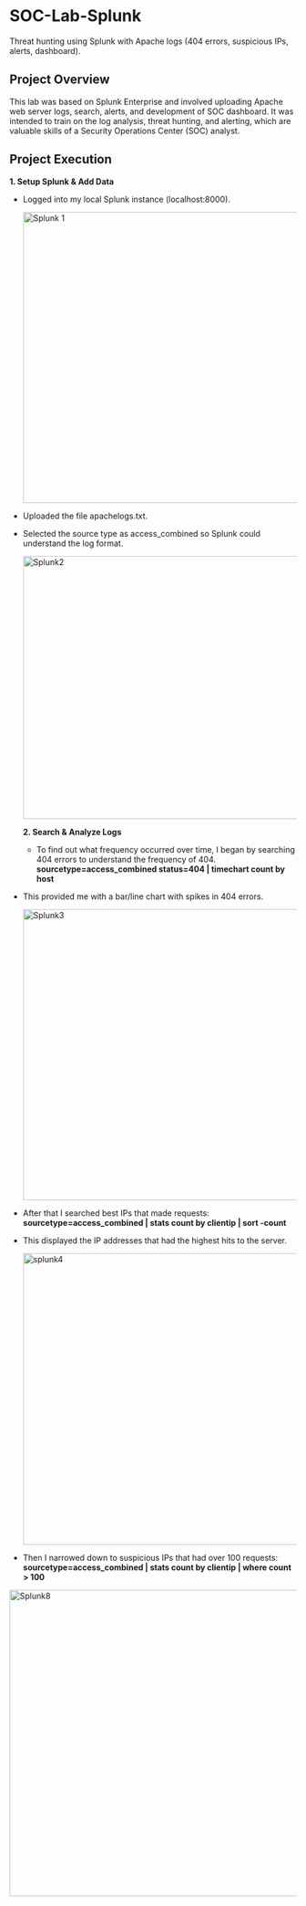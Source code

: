 # SOC-Lab-Splunk
Threat hunting using Splunk with Apache logs (404 errors, suspicious IPs, alerts, dashboard).

## Project Overview
This lab was based on Splunk Enterprise and involved uploading Apache web server logs, search, alerts, and development of SOC dashboard. It was intended to train on the log analysis, threat hunting, and alerting, which are valuable skills of a Security Operations Center (SOC) analyst.

## Project Execution
**1. Setup Splunk & Add Data**

- Logged into my local Splunk instance (localhost:8000).
  
  <img width="957" height="510" alt="Splunk 1" src="https://github.com/user-attachments/assets/34973241-6a3d-4c03-9ea7-2c12027c5a18" />
- Uploaded the file apachelogs.txt.
- Selected the source type as access_combined so Splunk could understand the log format.
  
  <img width="949" height="461" alt="Splunk2" src="https://github.com/user-attachments/assets/8f6972c5-e313-466f-ac6c-2802615e6526" />
  
   **2. Search & Analyze Logs**
  - To find out what frequency occurred over time, I began by searching 404 errors to understand the frequency of 404.
  **sourcetype=access_combined status=404 | timechart count by host**
- This provided me with a bar/line chart with spikes in 404 errors.
  
  <img width="943" height="510" alt="Splunk3" src="https://github.com/user-attachments/assets/14da8716-3eee-44f0-867c-a985d9b4f767" />
  
- After that I searched best IPs that made requests:
  **sourcetype=access_combined | stats count by clientip | sort -count**
 - This displayed the IP addresses that had the highest hits to the server.

   <img width="954" height="511" alt="splunk4" src="https://github.com/user-attachments/assets/0ad02c91-79f0-4c3b-af81-d19fd531131e" />

- Then I narrowed down to suspicious IPs that had over 100 requests: **sourcetype=access_combined | stats count by clientip | where count > 100**

<img width="960" height="537" alt="Splunk8" src="https://github.com/user-attachments/assets/cef8b714-ab07-41c0-8167-daeed2dfe1cc" />






